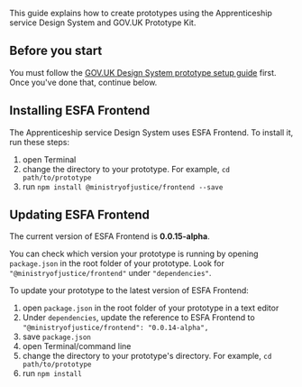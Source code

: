 This guide explains how to create prototypes using the Apprenticeship service Design System and GOV.UK Prototype Kit.

## Before you start

You must follow the [GOV.UK Design System prototype setup guide](https://design-system.service.gov.uk/get-started/prototyping/) first. Once you've done that, continue below.

## Installing ESFA Frontend

The Apprenticeship service Design System uses ESFA Frontend. To install it, run these steps:

1. open Terminal
2. change the directory to your prototype. For example, `cd path/to/prototype`
3. run `npm install @ministryofjustice/frontend --save`

## Updating ESFA Frontend

The current version of ESFA Frontend is **0.0.15-alpha**.

You can check which version your prototype is running by opening `package.json` in the root folder of your prototype. Look for `"@ministryofjustice/frontend"` under `"dependencies"`.

To update your prototype to the latest version of ESFA Frontend:

1. open `package.json` in the root folder of your prototype in a text editor
2. Under `dependencies`, update the reference to ESFA Frontend to  `"@ministryofjustice/frontend": "0.0.14-alpha",`
3. save `package.json`
4. open Terminal/command line
5. change the directory to your prototype's directory. For example, `cd path/to/prototype`
6. run `npm install`
